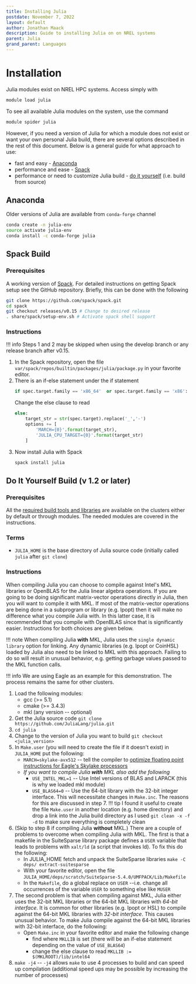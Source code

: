 ```yaml
---
title: Installing Julia
postdate: November 7, 2022
layout: default
author: Jonathan Maack
description: Guide to installing Julia on on NREL systems
parent: Julia
grand_parent: Languages
---
```


# Installation

Julia modules exist on NREL HPC systems. Access simply with

```bash
module load julia
```

To see all available Julia modules on the system, use the command

```bash
module spider julia
```

However, if you need a version of Julia for which a module does not exist or want your own personal Julia build, there are several options described in the rest of this document. Below is a general guide for what approach to use:

* fast and easy - [Anaconda](#anaconda)
* performance and ease - [Spack](#spack-build)
* performance or need to customize Julia build - [do it yourself](#do-it-yourself-build-v-12-or-later) (i.e. build from source)

## Anaconda

Older versions of Julia are available from `conda-forge` channel

```bash
conda create -n julia-env
source activate julia-env
conda install -c conda-forge julia
```

## Spack Build

### Prerequisites

A working version of [Spack](../../Build_Tools/spack.md). For detailed instructions on getting Spack setup see the GitHub repository. Briefly, this can be done with the following

```bash
git clone https://github.com/spack/spack.git
cd spack
git checkout releases/v0.15 # Change to desired release
. share/spack/setup-env.sh # Activate spack shell support
```

### Instructions

!!! info 
    Steps 1 and 2 may be skipped when using the develop branch or any release branch after v0.15.

1. In the Spack repository, open the file `var/spack/repos/builtin/packages/julia/package.py` in your favorite editor.
2. There is an if-else statement under the if statement
    ```python
    if spec.target.family == 'x86_64'  or spec.target.family == 'x86':
    ```
    Change the else clause to read
    ```python
    else:
        target_str = str(spec.target).replace('_','-')
        options += [
            'MARCH={0}'.format(target_str),
            'JULIA_CPU_TARGET={0}'.format(target_str)
        ]
    ```
3. Now install Julia with Spack
    ```bash
    spack install julia
    ```

## Do It Yourself Build (v 1.2 or later)

### Prerequisites

All the [required build tools and libraries](https://docs.julialang.org/en/v1/devdocs/build/build/#Required-Build-Tools-and-External-Libraries) are available on the clusters either by default or through modules.  The needed modules are covered in the instructions.

### Terms
* `JULIA_HOME` is the base directory of Julia source code (initially called `julia` after `git clone`)

### Instructions
When compiling Julia you can choose to compile against Intel's MKL libraries or OpenBLAS for the Julia linear algebra operations. If you are going to be doing significant matrix-vector operations directly in Julia, then you will want to compile it with MKL. If most of the matrix-vector operations are being done in a subprogram or library (e.g. Ipopt) then it will make no difference what you compile Julia with.  In this latter case, it is recommended that you compile with OpenBLAS since that is significantly easier. Instructions for both choices are given below.

!!! note
    When compiling Julia **with** MKL, Julia uses the `single dynamic library` option for linking.  Any dynamic libraries (e.g. Ipopt or CoinHSL) loaded by Julia also need to be linked to MKL with this approach. Failing to do so will result in unusual behavior, e.g. getting garbage values passed to the MKL function calls.

!!! info
    We are using Eagle as an example for this demonstration. The process remains the same for other clusters.

1. Load the following modules:
    * gcc (>= 5.1)
    * cmake (>= 3.4.3)
    * mkl (any version -- optional)
2. Get the Julia source code 
`git clone https://github.com/JuliaLang/julia.git`
3. `cd julia`
4. Change to the version of Julia you want to build `git checkout <julia_version>`
5. In `Make.user` (you will need to create the file if it doesn't exist) in `JULIA_HOME` put the following:
	* `MARCH=skylake-avx512` -- tell the compiler to [optimize floating point instructions for Eagle's Skylake processors](../../Libraries/mkl.md#user-tips)
    * *If you want to compile Julia **with** MKL also add the following*
        * `USE_INTEL_MKL=1` -- Use Intel versions of BLAS and LAPACK (this is why we loaded mkl module)
        * `USE_BLAS64=0` -- Use the 64-bit library with the 32-bit integer interface. This will necessitate changes in `Make.inc`. The reasons for this are discussed in step 7.
    !!! tip
         I found it useful to create the file `Make.user` in another location (e.g. home directory) and drop a link into the Julia build directory as I used `git clean -x -f -d` to make sure everything is completely clean
6. (Skip to step 8 if compiling Julia **without** MKL.) There are a couple of problems to overcome when compiling Julia with MKL.  The first is that a makefile in the SuiteSparse library package defines a `USER` variable that leads to problems with `xalt/ld` (a script that invokes ld).  To fix this do the following:
    * In JULIA_HOME fetch and unpack the SuiteSparse libraries
`make -C deps/ extract-suitesparse`
    * With your favorite editor, open the file
`JULIA_HOME/deps/scratch/SuiteSparse-5.4.0/UMFPACK/Lib/Makefile`
    * In the `Makefile`, do a global replace on `USER` --i.e. change all occurrences of the variable  `USER`  to something else like  `MUSER`
7. The second problem is that when compiling against MKL, Julia either uses the 32-bit MKL libraries or the 64-bit MKL libraries with *64-bit interface*.  It is common for other libraries (e.g. Ipopt or HSL) to compile against the 64-bit MKL libraries with *32-bit interface*.  This causes unusual behavior.  To make Julia compile against the 64-bit MKL libraries with 32-bit interface, do the following:
    * Open `Make.inc` in your favorite editor and make the following change
        * find where `MKLLIB` is set (there will be an if-else statement depending on the value of `USE_BLAS64`)
        * change the else clause to read `MKLLIB := $(MKLROOT)/lib/intel64`
8. `make -j4` -- `-j4` allows `make` to use 4 processes to build and can speed up compilation (additional speed ups may be possible by increasing the number of processes)